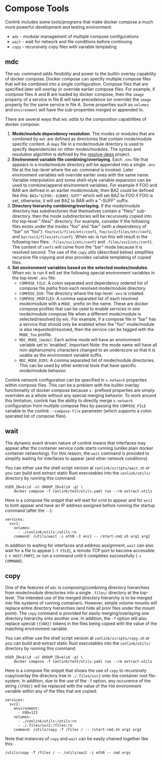 # Compose Tools

Conlink includes some tools/programs that make docker compose a much
more powerful development and testing environment:

* `mdc` - modular management of multiple compose configurations
* `wait` - wait for network and file conditions before continuing
* `copy` - recursively copy files with variable templating

## mdc

The `mdc` command adds flexibility and power to the builtin overlay
capability of docker compose. Docker compose can specify multiple
compose files that will be combined into a single configuration.
Compose files that are specified later will overlay or override
earlier compose files. For example, if compose files A and B are
loaded by docker compose, then the `image` property of a service in
file B will take precedence (or override) the `image` property for the
same service in file A. Some properties such as `volumes` and
`environment` will have the sub-properties merged or appended to.

There are several ways that `mdc` adds to the composition capabilities
of docker compose:
1. **Mode/module dependency resolution**. The modes or modules that
   are combined by `mdc` are defined as directories that contain
   mode/module specific content. A `deps` file in a mode/module
   directory is used to specify dependencies on other modes/modules.
   The syntax and resolution algorithm is defined by the
   [resolve-deps](https://github.com/Viasat/resolve-deps) project.
2. **Environment variable file combining/overlaying**. Each `.env`
   file that appears in a mode/module directory will be appended into
   a single `.env` file at the top-level where the `mdc` command is
   invoked. Later environment variables will override earlier ones
   with the same name. Variable interpolation and some shell-style
   variable expansion can be used to combine/append environment
   variables. For example if FOO and BAR are defined in an earlier
   mode/module, then BAZ could be defined like this:
   `BAZ="${FOO:-${BAR}-SUFF"` which will set BAZ to FOO if FOO is set,
   otherwise, it will set BAZ to BAR with a "-SUFF" suffix.
3. **Directory hierarchy combining/overlaying**. If the mode/module
   directory has subdirectories that themselves contain a "files/"
   sub-directory, then the mode subdirectories will be recursively
   copied into the top-level ".files/" directory. For example,
   consider if the following files exists under the modes "foo" and
   "bar" (with a dependency of "bar" on "foo"):
   `foo/svc1/files/etc/conf1`, `foo/svc2/files/etc/conf2`, and
   `bar/svc1/files/etc/conf1`. When `mdc` is run this will result in
   the following two files: `.files/svc1/etc/conf1` and
   `.files/svc2/etc/conf2`. The content of `conf1` will come from the
   "bar" mode because it is resolved second. The use of the `copy`
   utils (described below) simplifies recursive file copying and also
   provides variable templating of copied files.
4. **Set environment variables based on the selected modes/modules**.
   When `mdc` is run it will set the following special environment
   variables in the top-level `.env` file:
   * `COMPOSE_FILE`: A colon separated and dependency ordered list of
     compose file paths from each resolved mode/module directory.
   * `COMPOSE_DIR`: The directory where the top-level `.env` is
     created.
   * `COMPOSE_PROFILES`: A comma separated list of each resolved
     mode/module with a `MODE_` prefix on the name. These are docker
     compose profiles that can be used to enable services in one
     mode/module compose file when a different mode/module is
     selected/resolved by `mdc`. For example, if a compose file in
     "bar" has a service that should only be enabled when the "foo"
     mode/module is also requested/resolved, then the service can be
     tagged with the `MODE_foo` profile.
   * `MDC_MODE_[mode]`: Each active mode will have an environment
     variable set to 'enabled'. Important Note: the mode name will
     have all non-alphanumeric characters changed to an underscore so
     that it is usable as the environment variable suffix.
   * `MDC_MODE_DIRS`: A comma separated list of mode/module
     directories. This can be used by other external tools that have
     specific mode/module behavior.

Conlink network configuration can be specified in `x-network`
properties within compose files. This can be a problem with the
builtin overlay functionality of docker compose because `x-` prefixed
properties are simply overriden as a whole without any special merging
behavior. To work around this limitation, conlink has the ability to
directly merge `x-network` configuration from multiple compose files
by passing the `COMPOSE_FILE` variable to the conlink `--compose-file`
parameter (which supports a colon sperated list of compose files).

## wait

The dynamic event driven nature of conlink means that interfaces may
appear after the container service code starts running (unlike plain
docker container networking). For this reason, the `wait` command is
provided to simplify waiting for interfaces to appear (and other
network conditions).

You can either use the shell script version at
`conlink/scripts/wait.sh` or you can build and extract static Rust
executables into the `conlink/utils/` directory by running this
command:

```
USER_ID=$(id -u) GROUP_ID=$(id -g) \
    docker compose -f conlink/test/utils.yaml run --rm extract-utils
```

Here is a compose file snippit that will wait for `eth0` to appear and
for `eni1` to both appear and have an IP address assigned before
running the startup command (after the `--`):

```
services:
  svc1:
    volumes:
      - ./conlink/utils:/utils:ro
    command: /utils/wait -i eth0 -I eni1 -- /start-cmd.sh arg1 arg2
```

In addition to waiting for interfaces and address assignment,
`wait` can also wait for a file to appear (`-f FILE`), a remote TCP
port to become accessible (`-t HOST:PORT`), or run a command until it
completes successfully (`-c COMMAND`).


## copy

One of the features of `mdc` is composing/combining directory
hierarchies from mode/module directories into a single `.files/`
directory at the top-level. The intended use of the merged directory
hierarchy is to be merged into file-systems of running containers.
However, simple volume mounts will replace entire directory
hierarchies (and hide all prior files under the mount point). The
`copy` command is provided for easily merging/overlaying one
directory hierarchy onto another one. In addition, the `-T` option
will also replace special `{{VAR}}` tokens in the files being copied
with the value of the matching environment variable.

You can either use the shell script version at
`conlink/scripts/copy.sh` or you can build and extract static Rust
executables into the `conlink/utils/` directory by running this
command:

```
USER_ID=$(id -u) GROUP_ID=$(id -g) \
    docker compose -f conlink/test/utils.yaml run --rm extract-utils
```

Here is a compose file snippit that shows the use of `copy` to
recursively copy/overlay the directory tree in `./.files/svc2` onto
the container root file-system. In addition, due to the use of the
`-T` option, any occurence of the string
`{{FOO}}` will be replaced with the value of the `FOO` environment
variable within any of the files that are copied:

```
services:
  svc2:
    environment:
      - FOO=123
    volumes:
      - ./conlink/utils:/utils:ro
      - ./.files/svc2:/files:ro
    command: /utils/copy -T /files / -- /start-cmd.sh arg1 arg2
```

Note that instances of `copy` and `wait` can be easily chained
together like this:
```
/utils/copy -T /files / -- /utils/wait -i eth0 -- cmd args
```
